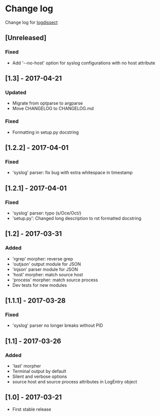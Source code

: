 # Change log
Change log for [logdissect](https://github.com/dogoncouch/logdissect)

## [Unreleased]
### Fixed
- Add '--no-host' option for syslog configurations with no host attribute

## [1.3] - 2017-04-21
### Updated
- Migrate from optparse to argparse
- Move CHANGELOG to CHANGELOG.md
### Fixed
- Formatting in setup.py docstring

## [1.2.2] - 2017-04-01
### Fixed
- 'syslog' parser: fix bug with extra whitespace in timestamp

## [1.2.1] - 2017-04-01
### Fixed
- 'syslog' parser: typo (s/Oce/Oct/)
- 'setup.py': Changed long description to rst formatted docstring

## [1.2] - 2017-03-31
### Added
- 'rgrep' morpher: reverse grep
- 'outjson' output module for JSON
- 'injson' parser module for JSON
- 'host' morpher: match source host
- 'process' morpher: match source process
- Dev tests for new modules

## [1.1.1] - 2017-03-28
### Fixed
- 'syslog' parser no longer breaks without PID

## [1.1] - 2017-03-26
### Added
- 'last' morpher
- Terminal output by default
- Silent and verbose options
- source host and source process attributes in LogEntry object

## [1.0] - 2017-03-21
- First stable release
